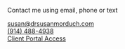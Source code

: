 Contact me using email, phone or text

[susan@drsusanmorduch.com](mailto:susan@drsusanmorduch.com)  
[(914) 488-4938](tel:9144884938)  
[Client Portal Access](https://drsusanmorduch.clientsecure.me "Client Portal access")

